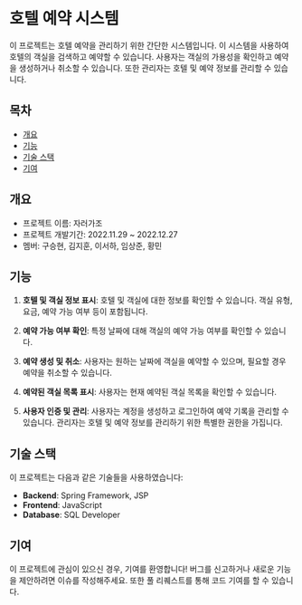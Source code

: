 # 호텔 예약 시스템

이 프로젝트는 호텔 예약을 관리하기 위한 간단한 시스템입니다. 이 시스템을 사용하여 호텔의 객실을 검색하고 예약할 수 있습니다. 사용자는 객실의 가용성을 확인하고 예약을 생성하거나 취소할 수 있습니다. 또한 관리자는 호텔 및 예약 정보를 관리할 수 있습니다.


## 목차
  - [개요](#개요)
  - [기능](#기능)
  - [기술 스택](#기술-스택)
  - [기여](#기여)


## 개요
- 프로젝트 이름: 자러가조
- 프로젝트 개발기간: 2022.11.29 ~ 2022.12.27
- 멤버: 구승현, 김지훈, 이서하, 임상준, 황민


## 기능

1. **호텔 및 객실 정보 표시**: 호텔 및 객실에 대한 정보를 확인할 수 있습니다. 객실 유형, 요금, 예약 가능 여부 등이 포함됩니다.

2. **예약 가능 여부 확인**: 특정 날짜에 대해 객실의 예약 가능 여부를 확인할 수 있습니다.

3. **예약 생성 및 취소**: 사용자는 원하는 날짜에 객실을 예약할 수 있으며, 필요할 경우 예약을 취소할 수 있습니다.

4. **예약된 객실 목록 표시**: 사용자는 현재 예약된 객실 목록을 확인할 수 있습니다.

5. **사용자 인증 및 관리**: 사용자는 계정을 생성하고 로그인하여 예약 기록을 관리할 수 있습니다. 관리자는 호텔 및 예약 정보를 관리하기 위한 특별한 권한을 가집니다.


## 기술 스택

이 프로젝트는 다음과 같은 기술들을 사용하였습니다:

- **Backend**: Spring Framework, JSP
- **Frontend**: JavaScript
- **Database**: SQL Developer


## 기여

이 프로젝트에 관심이 있으신 경우, 기여를 환영합니다! 버그를 신고하거나 새로운 기능을 제안하려면 이슈를 작성해주세요. 또한 풀 리퀘스트를 통해 코드 기여를 할 수 있습니다.
